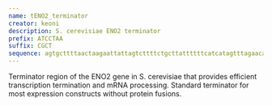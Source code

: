 ```yaml
---
name: tENO2_terminator
creator: keoni
description: S. cerevisiae ENO2 terminator
prefix: ATCCTAA
suffix: CGCT
sequence: agtgcttttaactaagaattattagtcttttctgcttattttttcatcatagtttagaacactttatattaacgaatagtttatgaatctatttaggtttaaaaattgatacagttttataagttactttttcaaagactcgtgctgtctattgcataatgcactggaaggggaaaaaaaaggtgcacacgcgtggctttttcttgaatttgcagtttgaaaaat
---
```


Terminator region of the ENO2 gene in S. cerevisiae that provides efficient transcription termination and mRNA processing. Standard terminator for most expression constructs without protein fusions.